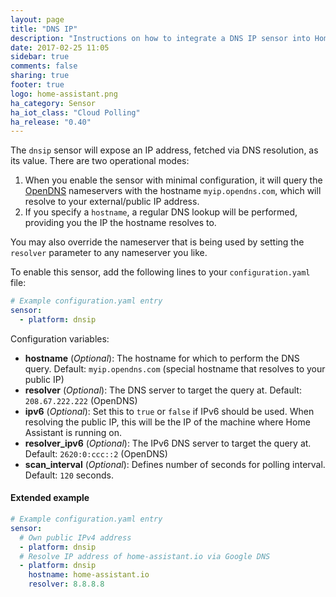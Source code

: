 ```yaml
---
layout: page
title: "DNS IP"
description: "Instructions on how to integrate a DNS IP sensor into Home Assistant."
date: 2017-02-25 11:05
sidebar: true
comments: false
sharing: true
footer: true
logo: home-assistant.png
ha_category: Sensor
ha_iot_class: "Cloud Polling"
ha_release: "0.40"
---
```



The `dnsip` sensor will expose an IP address, fetched via DNS resolution, as its value. There are two operational modes:

1. When you enable the sensor with minimal configuration, it will query the [OpenDNS](https://www.opendns.com/) nameservers with the hostname `myip.opendns.com`, which will resolve to your external/public IP address.
2. If you specify a `hostname`, a regular DNS lookup will be performed, providing you the IP the hostname resolves to.

You may also override the nameserver that is being used by setting the `resolver` parameter to any nameserver you like.

To enable this sensor, add the following lines to your `configuration.yaml` file:

```yaml
# Example configuration.yaml entry
sensor:
  - platform: dnsip
```

Configuration variables:

- **hostname** (*Optional*): The hostname for which to perform the DNS query. Default: `myip.opendns.com` (special hostname that resolves to your public IP)
- **resolver** (*Optional*): The DNS server to target the query at. Default: `208.67.222.222` (OpenDNS)
- **ipv6** (*Optional*): Set this to `true` or `false` if IPv6 should be used. When resolving the public IP, this will be the IP of the machine where Home Assistant is running on.
- **resolver_ipv6** (*Optional*): The IPv6 DNS server to target the query at. Default: `2620:0:ccc::2` (OpenDNS)
- **scan_interval** (*Optional*): Defines number of seconds for polling interval. Default: `120` seconds.

#### Extended example

```yaml
# Example configuration.yaml entry
sensor:
  # Own public IPv4 address
  - platform: dnsip
  # Resolve IP address of home-assistant.io via Google DNS
  - platform: dnsip
    hostname: home-assistant.io
    resolver: 8.8.8.8
```
